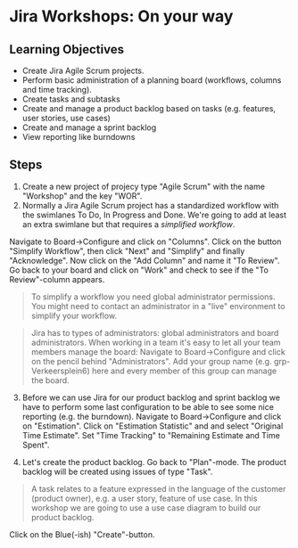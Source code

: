 # Jira Workshops: On your way

## Learning Objectives
* Create Jira Agile Scrum projects.
* Perform basic administration of a planning board (workflows, columns and time tracking).
* Create tasks and subtasks
* Create and manage a product backlog based on tasks (e.g. features, user stories, use cases)
* Create and manage a sprint backlog
* View reporting like burndowns

## Steps

1. Create a new project of projecy type "Agile Scrum" with the name "Workshop" and the key "WOR".
2. Normally a Jira Agile Scrum project has a standardized workflow with the swimlanes To Do, In Progress and Done. We're going to add at least an extra swimlane but that requires a _simplified workflow_.

  Navigate to Board->Configure and click on "Columns". Click on the button "Simplify Workflow", then click "Next" and "Simplify" and finally "Acknowledge". Now click on the "Add Column" and name it "To Review". Go back to your board and click on "Work" and check to see if the "To Review"-column appears.

  > To simplify a workflow you need global administrator permissions. You might need to contact an administrator in a "live" environment to simplify your workflow.

  > Jira has to types of administrators: global administrators and board administrators. When working in a team it's easy to let all your team members manage the board: Navigate to Board->Configure and click on the pencil behind "Administrators". Add your group name (e.g. grp-Verkeersplein6) here and every member of this group can manage the board.

3. Before we can use Jira for our product backlog and sprint backlog we have to perform some last configuration to be able to see some nice reporting (e.g. the burndown). Navigate to Board->Configure and click on "Estimation". Click on "Estimation Statistic" and and select "Original Time Estimate". Set "Time Tracking" to "Remaining Estimate and Time Spent".

4. Let's create the product backlog. Go back to "Plan"-mode. The product backlog will be created using issues of type "Task".

  > A task relates to a feature expressed in the language of the customer (product owner), e.g. a user story, feature of use case. In this workshop we are going to use a use case diagram to build our product backlog.

  Click on the Blue(-ish) "Create"-button.  
